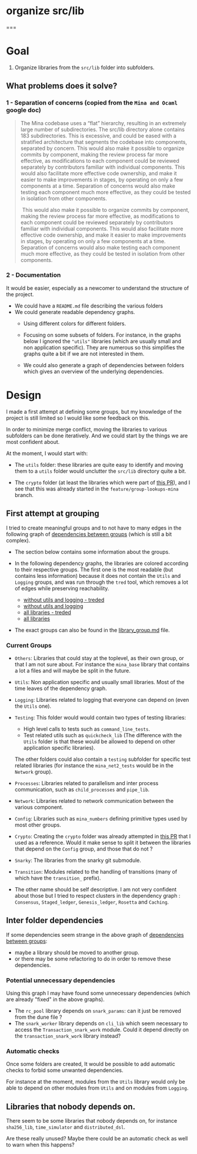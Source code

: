 # organize src/lib

===

# Goal

1. Organize libraries from the `src/lib` folder into subfolders.

## What problems does it solve?

### 1 - Separation of concerns (copied from the `Mina and Ocaml` google doc)

> The Mina codebase uses a “flat” hierarchy, resulting in an extremely large number of subdirectories. The src/lib directory alone contains 183 subdirectories. This is excessive, and could be eased with a stratified architecture that segments the codebase into components, separated by concern. This would also make it possible to organize commits by component, making the review process far more effective, as modifications to each component could be reviewed separately by contributors familiar with individual components. This would also facilitate more effective code ownership, and make it easier to make improvements in stages, by operating on only a few components at a time. Separation of concerns would also make testing each component much more effective, as they could be tested in isolation from other components.
> 
>  This would also make it possible to organize commits by component, making the review process far more effective, as modifications to each component could be reviewed separately by contributors familiar with individual components. This would also facilitate more effective code ownership, and make it easier to make improvements in stages, by operating on only a few components at a time. Separation of concerns would also make testing each component much more effective, as they could be tested in isolation from other components.

### 2 - Documentation
It would be easier, especially as a newcomer to understand the structure of the project.
  - We could have a `README.md` file describing the various folders
  - We could generate readable dependency graphs.
    - Using different colors for different folders.
    - Focusing on some subsets of folders. For instance, in the graphs below I ignored the `"utils"` libraries (which are usually small and non application specific).
	They are numerous so this simplifies the graphs quite a bit if we are not interested in them.

	- We could also generate a graph of dependencies between folders which gives an overview of the underlying dependencies.
	
# Design

I made a first attempt at defining some groups, but my knowledge of the project is still limited so I would like some feedback on this.

In order to minimize merge conflict, moving the libraries to various subfolders can be done iteratively. And we could start by the things we are most confident about.

At the moment, I would start with:

- The `utils` folder: these libraries are quite easy to identify and moving them to a `utils` folder would unclutter the `src/lib` directory quite a bit.

- The `crypto` folder (at least the libraries which were part of [this PR](https://github.com/MinaProtocol/mina/pull/9540)), and I see that this was already started in the
`feature/group-lookups-mina` branch.

## First attempt at grouping


I tried to create meaningful groups and to not have to many edges in the following graph of [dependencies between groups](./res/reorganize_src_lib/class_graph.png) (which is still a bit complex).

- The section below contains some information about the groups.
- In the following dependency graphs, the libraries are colored according to their respective groups. The first one is the most readable (but contains less information) because it does not contain the `Utils` and `Logging` groups, and was run through the `tred` tool, which removes a lot of edges while preserving reachability.

    - [without utils and logging - treded](./res/reorganize_src_lib/no_utils_tred.png)
    - [without utils and logging](./res/reorganize_src_lib/no_utils.png)
    - [all libraries - treded](./res/reorganize_src_lib/all_libs_tred.png)
    - [all libraries](./res/reorganize_src_lib/all_libs.png)

- The exact groups can also be found in the [library_group.md](./res/reorganize_src_lib/library_groups.md) file.



### Current Groups

- `Others`: Libraries that could stay at the toplevel, as their own group, or that I am not sure about.
For instance the `mina_base` library that contains a lot a files and will maybe be split in the future.

- `Utils`: Non application specific and usually small libraries. Most of the time leaves of the dependency graph.

- `Logging`: Libraries related to logging that everyone can depend on (even the `Utils` one).

- `Testing`: This folder would would contain two types of testing libraries:
    - High level calls to tests such as `command_line_tests`.
    - Test related utils such as `quickcheck_lib` (The difference with the `Utils` folder is that these would be allowed to depend on other application specific libraries).

  The other folders could also contain a `testing` subfolder for specific test related libraries (for instance the `mina_net2_tests` would be in the `Network` group).
    

- `Processes`: Libraries related to parallelism and inter process communication,
   such as `child_processes` and `pipe_lib`.

- `Network`: Libraries related to network communication between the various component.

- `Config`: Libraries such as `mina_numbers` defining primitive types used by most other groups.

- `Crypto`:
  Creating the `crypto` folder was already attempted in [this PR](https://github.com/MinaProtocol/mina/pull/9540) that I used as a reference.
  Would it make sense to split it between the libraries that depend on the `Config` group,
  and those that do not ?

- `Snarky`: The libraries from the snarky git submodule.

- `Transition`: Modules related to the handling of transitions
(many of which have the `transition_` prefix).

- The other name should be self descriptive. I am not very confident about those but I tried to respect clusters in the dependency graph :
  `Consensus`, `Staged_ledger`, `Genesis_ledger`, `Rosetta` and `Caching`.


## Inter folder dependencies

If some dependencies seem strange in the above graph of [dependencies between groups](./res/reorganize_src_lib/class_graph.png):

- maybe a library should be moved to another group.
- or there may be some refactoring to do in order to remove these dependencies.

### Potential unnecessary dependencies 
Using this graph I may have found some unnecessary dependencies (which are already "fixed" in the above graphs).

- The `rc_pool` library depends on `snark_params`: can it just be removed from the dune file ?
- The `snark_worker` library depends on `cli_lib` which seem necessary to access the  `Transaction_snark_work` module. Could it depend directly on the `transaction_snark_work` library instead?

### Automatic checks

Once some folders are created, It would be possible to add automatic checks to forbid some unwanted dependencies.

For instance at the moment, modules from the `Utils` library would only be able to depend on other modules from `Utils` and on modules from `Logging`.

## Libraries that nobody depends on.

There seem to be some libraries that nobody depends on, for instance `sha256_lib`, `time_simulator` and `distributed_dsl`.

Are these really unused? Maybe there could be an automatic check as well to warn when this happens?
